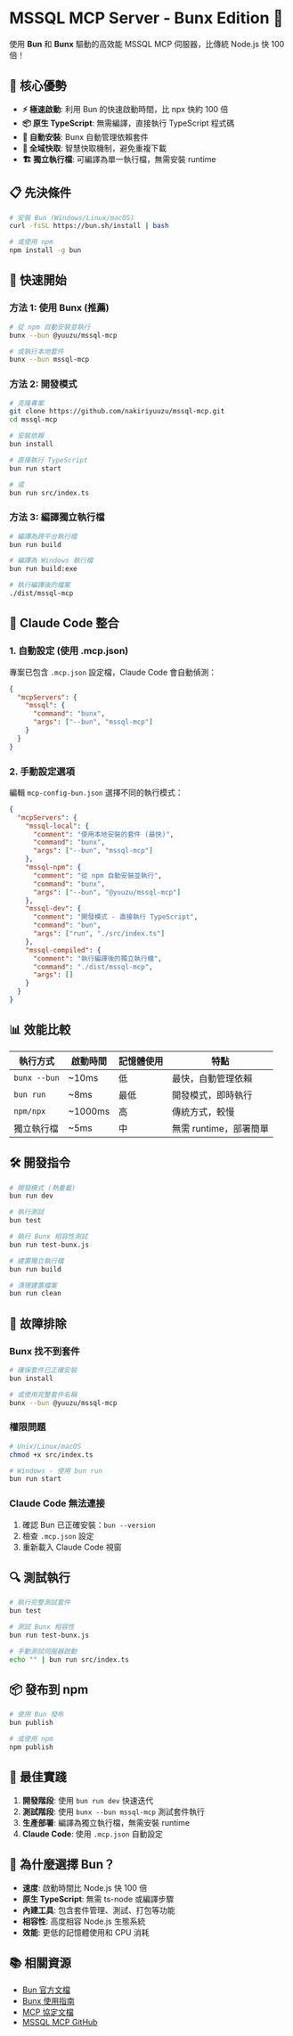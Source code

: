 # MSSQL MCP Server - Bunx Edition 🚀

使用 **Bun** 和 **Bunx** 驅動的高效能 MSSQL MCP 伺服器，比傳統 Node.js 快 100 倍！

## 🎯 核心優勢

- **⚡ 極速啟動**: 利用 Bun 的快速啟動時間，比 npx 快約 100 倍
- **📦 原生 TypeScript**: 無需編譯，直接執行 TypeScript 程式碼
- **🔄 自動安裝**: Bunx 自動管理依賴套件
- **💾 全域快取**: 智慧快取機制，避免重複下載
- **🏗️ 獨立執行檔**: 可編譯為單一執行檔，無需安裝 runtime

## 📋 先決條件

```bash
# 安裝 Bun (Windows/Linux/macOS)
curl -fsSL https://bun.sh/install | bash

# 或使用 npm
npm install -g bun
```

## 🚀 快速開始

### 方法 1: 使用 Bunx (推薦)

```bash
# 從 npm 自動安裝並執行
bunx --bun @yuuzu/mssql-mcp

# 或執行本地套件
bunx --bun mssql-mcp
```

### 方法 2: 開發模式

```bash
# 克隆專案
git clone https://github.com/nakiriyuuzu/mssql-mcp.git
cd mssql-mcp

# 安裝依賴
bun install

# 直接執行 TypeScript
bun run start

# 或
bun run src/index.ts
```

### 方法 3: 編譯獨立執行檔

```bash
# 編譯為跨平台執行檔
bun run build

# 編譯為 Windows 執行檔
bun run build:exe

# 執行編譯後的檔案
./dist/mssql-mcp
```

## 🔧 Claude Code 整合

### 1. 自動設定 (使用 .mcp.json)

專案已包含 `.mcp.json` 設定檔，Claude Code 會自動偵測：

```json
{
  "mcpServers": {
    "mssql": {
      "command": "bunx",
      "args": ["--bun", "mssql-mcp"]
    }
  }
}
```

### 2. 手動設定選項

編輯 `mcp-config-bun.json` 選擇不同的執行模式：

```json
{
  "mcpServers": {
    "mssql-local": {
      "comment": "使用本地安裝的套件 (最快)",
      "command": "bunx",
      "args": ["--bun", "mssql-mcp"]
    },
    "mssql-npm": {
      "comment": "從 npm 自動安裝並執行",
      "command": "bunx",
      "args": ["--bun", "@yuuzu/mssql-mcp"]
    },
    "mssql-dev": {
      "comment": "開發模式 - 直接執行 TypeScript",
      "command": "bun",
      "args": ["run", "./src/index.ts"]
    },
    "mssql-compiled": {
      "comment": "執行編譯後的獨立執行檔",
      "command": "./dist/mssql-mcp",
      "args": []
    }
  }
}
```

## 📊 效能比較

| 執行方式 | 啟動時間 | 記憶體使用 | 特點 |
|---------|---------|-----------|------|
| `bunx --bun` | ~10ms | 低 | 最快，自動管理依賴 |
| `bun run` | ~8ms | 最低 | 開發模式，即時執行 |
| `npm/npx` | ~1000ms | 高 | 傳統方式，較慢 |
| 獨立執行檔 | ~5ms | 中 | 無需 runtime，部署簡單 |

## 🛠️ 開發指令

```bash
# 開發模式 (熱重載)
bun run dev

# 執行測試
bun test

# 執行 Bunx 相容性測試
bun run test-bunx.js

# 建置獨立執行檔
bun run build

# 清理建置檔案
bun run clean
```

## 🐛 故障排除

### Bunx 找不到套件

```bash
# 確保套件已正確安裝
bun install

# 或使用完整套件名稱
bunx --bun @yuuzu/mssql-mcp
```

### 權限問題

```bash
# Unix/Linux/macOS
chmod +x src/index.ts

# Windows - 使用 bun run
bun run start
```

### Claude Code 無法連接

1. 確認 Bun 已正確安裝：`bun --version`
2. 檢查 `.mcp.json` 設定
3. 重新載入 Claude Code 視窗

## 🔍 測試執行

```bash
# 執行完整測試套件
bun test

# 測試 Bunx 相容性
bun run test-bunx.js

# 手動測試伺服器啟動
echo "" | bun run src/index.ts
```

## 📦 發布到 npm

```bash
# 使用 Bun 發布
bun publish

# 或使用 npm
npm publish
```

## 🎯 最佳實踐

1. **開發階段**: 使用 `bun run dev` 快速迭代
2. **測試階段**: 使用 `bunx --bun mssql-mcp` 測試套件執行
3. **生產部署**: 編譯為獨立執行檔，無需安裝 runtime
4. **Claude Code**: 使用 `.mcp.json` 自動設定

## 🚄 為什麼選擇 Bun？

- **速度**: 啟動時間比 Node.js 快 100 倍
- **原生 TypeScript**: 無需 ts-node 或編譯步驟
- **內建工具**: 包含套件管理、測試、打包等功能
- **相容性**: 高度相容 Node.js 生態系統
- **效能**: 更低的記憶體使用和 CPU 消耗

## 📚 相關資源

- [Bun 官方文檔](https://bun.sh/docs)
- [Bunx 使用指南](https://bun.sh/docs/cli/bunx)
- [MCP 協定文檔](https://modelcontextprotocol.org)
- [MSSQL MCP GitHub](https://github.com/nakiriyuuzu/mssql-mcp)